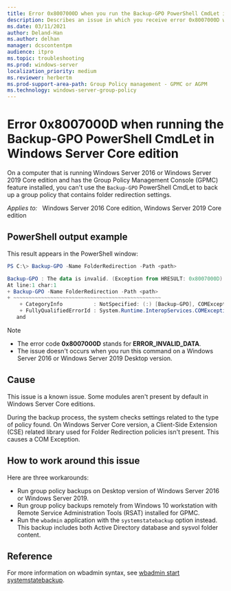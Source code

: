 ```yaml
---
title: Error 0x8007000D when you run the Backup-GPO PowerShell CmdLet in Windows Server Core edition
description: Describes an issue in which you receive error 0x8007000D when you run the Backup-GPO PowerShell CmdLet in Windows Server Core edition.
ms.date: 03/11/2021
author: Deland-Han
ms.author: delhan
manager: dcscontentpm
audience: itpro
ms.topic: troubleshooting
ms.prod: windows-server
localization_priority: medium
ms.reviewer: herbertm
ms.prod-support-area-path: Group Policy management - GPMC or AGPM
ms.technology: windows-server-group-policy
---
```

# Error 0x8007000D when running the Backup-GPO PowerShell CmdLet in Windows Server Core edition

On a computer that is running Windows Server 2016 or Windows Server 2019 Core edition and has the Group Policy Management Console (GPMC) feature installed, you can't use the `Backup-GPO` PowerShell CmdLet to back up a group policy that contains folder redirection settings.

_Applies to:_ &nbsp; Windows Server 2016 Core edition, Windows Server 2019 Core edition

## PowerShell output example

This result appears in the PowerShell window:

```powershell
PS C:\> Backup-GPO -Name FolderRedirection -Path <path>

Backup-GPO : The data is invalid. (Exception from HRESULT: 0x8007000D)
At line:1 char:1
+ Backup-GPO -Name FolderRedirection -Path <path>
+ ~~~~~~~~~~~~~~~~~~~~~~~~~~~~~~~~~~~~~~~~~~~~~~~~
    + CategoryInfo          : NotSpecified: (:) [Backup-GPO], COMException
    + FullyQualifiedErrorId : System.Runtime.InteropServices.COMException,Microsoft.GroupPolicy.Commands.BackupGpoComm
   and
```

> [!Note]
>
> - The error code **0x8007000D** stands for **ERROR_INVALID_DATA**.
> - The issue doesn't occurs when you run this command on a Windows Server 2016 or Windows Server 2019 Desktop version.

## Cause

This issue is a known issue. Some modules aren't present by default in Windows Server Core editions.

During the backup process, the system checks settings related to the type of policy found. On Windows Server Core version, a Client-Side Extension (CSE) related library used for Folder Redirection policies isn't present. This causes a COM Exception.

## How to work around this issue

Here are three workarounds:

- Run group policy backups on Desktop version of Windows Server 2016 or Windows Server 2019.
- Run group policy backups remotely from Windows 10 workstation with Remote Service Administration Tools (RSAT) installed for GPMC.
- Run the `wbadmin` application with the `systemstatebackup` option instead. This backup includes both Active Directory database and sysvol folder content.

## Reference

For more information on wbadmin syntax, see [wbadmin start systemstatebackup](/windows-server/administration/windows-commands/wbadmin-start-systemstatebackup).
